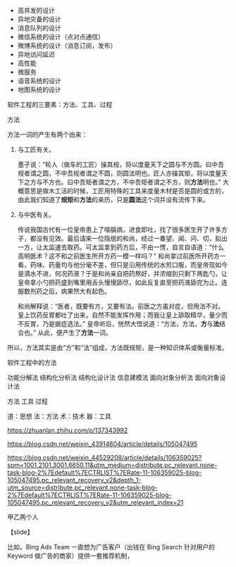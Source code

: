 
- 高并发的设计
- 异地灾备的设计
- 消息队列的设计
- 微信系统的设计（点对点通信）
- 微博系统的设计（消息订阅，发布）
- 异地访问延迟
- 高性能
- 微服务
- 语音系统的设计
- 地图系统的设计




软件工程的三要素：方法、工具、过程

方法

方法一词的产生有两个由来：

1. 与工匠有关。

    墨子说：“轮人（做车的工匠）操其规，将以度量天下之圆与不方圆。曰中吾规者谓之圆，不中吾规者谓之不圆，则圆法明也。匠人亦操其矩，将以度量天下之方与不方也。曰中吾矩者谓之方，不中吾矩者谓之不方，则**方法**明也。” 大概意思是做木工活的时候，工匠用特殊的工具来度量木材是否是圆的或方的，由此我们知道了**规矩**和**方法**的来历，只是**圆法**这个词并没有流传下来。

2. 与中医有关。

    传说我国古代有一位皇帝患上了噎膈病，进食即吐，找了很多医生开了许多方子，都没有见效。最后请来一位隐居的和尚，经过一番望、闻、问、切，拟出一方，让太监速去取药。可太监拿到药方后，不由一愣，自言自语道：“什么高明医术？这不和之前医生所开方药一模一样吗？” 和尚拿过前医所开药方一看，药味、药量均与他分毫不差，但只是沿用传统的水煎口服，而皇帝现如今是滴水不进，何况药液？于是和尚亲自把药熬好，并浓缩到只剩下两匙勺，让皇帝拿小勺把药盛到嘴里用舌头慢慢舔尽，如此反复直至把药液舔完为止。连服数剂药之后，病果然大有起色。
    
    和尚解释说：“医者，既要有方，又要有法。前医之方虽对症，但用法不对。皇上饮药反胃都吐了出来，自然不能发挥作用；而我让皇上舔取精华，量少而不反胃，乃是据症选法。” 皇帝听后，恍然大悟说道：“方法，方法，**方**与**法**结合也。” 从此，便产生了**方法**一词。

所以，方法其实是由“方”和“法”组成，方法既规矩，是一种知识体系或衡量标准。

软件工程中的方法

功能分解法
结构化分析法
结构化设计法
信息建模法
面向对象分析法
面向对象设计法


方法
工具
过程

道：思想
法：方法
术：技术
器：工具

https://zhuanlan.zhihu.com/p/137343992


https://blog.csdn.net/weixin_43914604/article/details/105047495

https://blog.csdn.net/weixin_44529208/article/details/106359025?spm=1001.2101.3001.6650.11&utm_medium=distribute.pc_relevant.none-task-blog-2%7Edefault%7ECTRLIST%7ERate-11-106359025-blog-105047495.pc_relevant_recovery_v2&depth_1-utm_source=distribute.pc_relevant.none-task-blog-2%7Edefault%7ECTRLIST%7ERate-11-106359025-blog-105047495.pc_relevant_recovery_v2&utm_relevant_index=21


甲乙两个人


【slide】

  比如，Bing Ads Team 一直想为广告客户（出钱在 Bing Search 针对用户的 Keyword 做广告的商家）提供一套推荐机制，
  